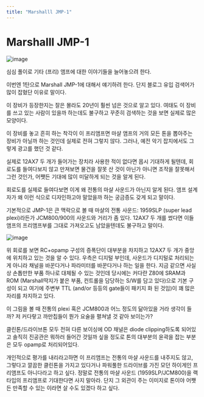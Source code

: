 ```yaml
---
title: "Marshalll JMP-1"
---
```

# Marshalll JMP-1

![image](db194a9430b46a0e4de19d0ba9e22bf1.jpg)







심심 풀이로 기타 (프리) 앰프에 대한 이야기들을 늘어놓으려 한다. 




이번엔 1탄으로 Marshall JMP-1에 대해서 얘기하려 한다. 단지 블로그 유입 검색어가 많이 잡혔단 이유로 말이다.




이 장비가 등장한지는 잘은 몰라도 20년이 훨씬 넘은 것으로 알고 있다. 여태도 이 장비를 쓰고 있는 사람이 있을까 하는데도 불구하고 꾸준히 검색하는 것을 보면 실제로 많은 모양이다.




이 장비를 놓고 흔히 하는 착각이 이 프리앰프면 마샬 앰프의 거의 모든 톤을 뽑아주는 장비가 아닐까 하는 것인데 실제로 전혀 그렇지 않다. 그러나, 예전 악기 잡지에서도 그렇게 광고를 했던 것 같다.




실제로 12AX7 두 개가 들어가는 장치라 사용한 적이 없다면 몹시 기대하게 될텐데, 회로도를 들여다보지 않고 만져보면 물건을 잘못 산 것이 아닌가 아니면 조작을 잘못해서 그런 것인가, 어쨋든 기대에 많이 미달하게 되는 것을 알게 된다.




회로도를 실제로 들여다보면 이게 왜 전통의 마샬 사운드가 아닌지 알게 된다. 앰프 설계자가 왜 이런 식으로 디자인하고야 말았을까 하는 궁금증도 갖게 되고 말이다.




기본적으로 JMP-1은 큰 맥락으로 볼 때 마샬의 전통 사운드: 1959SLP (super lead plexi)라든가 JCM800/900의 사운드와 거리가 좀 있다. 12AX7 두 개를 썼다면 이들 앰프의 프리앰프부를 그대로 가져오고도 남았을텐데도 불구하고 말이다. 



![image](812d695a70b2ddecbc83153d7e14c53c.jpg)







위 회로를 보면 RC+opamp 구성의 증폭단이 대부분을 차지하고 12AX7 두 개가 중앙에 위치하고 있는 것을 알 수 있다. 우측은 디지털 부인데, 사운드가 디지털로 처리되는 게 아니라 채널을 바꾼다거나 파라미터를 바꾼다거나 하는 일을 한다. 지금 같으면 사실상 손톱만한 부품 하나로 대체될 수 있는 것인데 당시에는 커다란 Z80에 SRAM과 ROM (Marshall딱지가 붙은 부품, 컨트롤을 담당하는 S/W를 담고 있다)으로 기본 구성이 되고 여기에 주변부 TTL (and/or 등등의 gate들이 패키지 화 된 것임)이 꽤 많은 자리를 차지하고 있다. 




이 그림을 볼 때 전통의 plexi 혹은 JCM800과 어느 정도의 닮아있을 거라 생각이 들까? 저 커다랗고 까만칩들이 뭔가 요술을 펼쳐낼 것 같아 보이는가?




클린톤/드라이브톤 모두 전혀 다른 보이싱에 OD 채널은 diode clipping하도록 되어있고 솔직히 진공관은 뭐하러 들어간 것일까 싶을 정도로 톤의 대부분의 윤곽을 잡는 부분은 모두 opamp로 처리되어있다. 




개인적으로 평가를 내리라고하면 이 프리앰프는 전통의 마샬 사운드를 내주지도 않고, 그렇다고 깔끔한 클린톤을 가지고 있다거나 파워풀한 드라이브를 가진 모던 하이게인 프리앰프도 아니다라고 하고 싶다. 정말로 전통의 마샬 사운드 (1959SLP/JCM800)을 랙 타입의 프리앰프로 기대한다면 사지 말아라. 단지 그 외관이 주는 이미지로 톤이야 어쨋든 만족할 수 있는 이라면 살 수도 있겠다 하고 싶다. 






